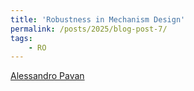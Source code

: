 ```yaml
---
title: 'Robustness in Mechanism Design'
permalink: /posts/2025/blog-post-7/
tags:
    - RO
---
```


[Alessandro Pavan](https://faculty.wcas.northwestern.edu/apa522/)